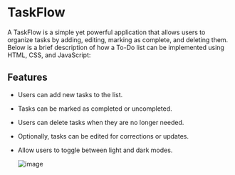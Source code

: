 # TaskFlow 
A TaskFlow is a simple yet powerful application that allows users to organize tasks by adding, editing, marking as complete, and deleting them. Below is a brief description of how a To-Do list can be implemented using HTML, CSS, and JavaScript:

## Features
- Users can add new tasks to the list.
- Tasks can be marked as completed or uncompleted.
- Users can delete tasks when they are no longer needed.
- Optionally, tasks can be edited for corrections or updates.
- Allow users to toggle between light and dark modes.

  ![image](https://github.com/user-attachments/assets/94d59529-67a1-44f4-94c4-bc2dcc1d3d4e)
